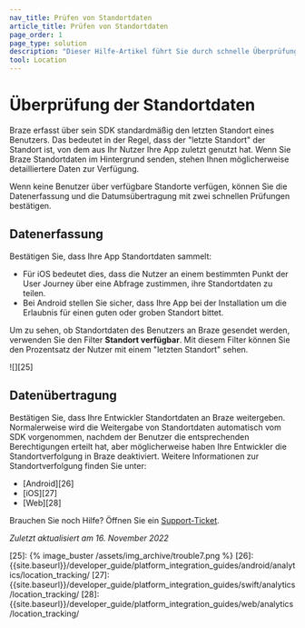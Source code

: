 ```yaml
---
nav_title: Prüfen von Standortdaten
article_title: Prüfen von Standortdaten
page_order: 1
page_type: solution
description: "Dieser Hilfe-Artikel führt Sie durch schnelle Überprüfungen, die Ihnen helfen können, wenn keine Benutzer verfügbare Standorte haben."
tool: Location
---
```


# Überprüfung der Standortdaten

Braze erfasst über sein SDK standardmäßig den letzten Standort eines Benutzers. Das bedeutet in der Regel, dass der "letzte Standort" der Standort ist, von dem aus Ihr Nutzer Ihre App zuletzt genutzt hat. Wenn Sie Braze Standortdaten im Hintergrund senden, stehen Ihnen möglicherweise detailliertere Daten zur Verfügung.

Wenn keine Benutzer über verfügbare Standorte verfügen, können Sie die Datenerfassung und die Datumsübertragung mit zwei schnellen Prüfungen bestätigen.

## Datenerfassung

Bestätigen Sie, dass Ihre App Standortdaten sammelt:

- Für iOS bedeutet dies, dass die Nutzer an einem bestimmten Punkt der User Journey über eine Abfrage zustimmen, ihre Standortdaten zu teilen. 
- Bei Android stellen Sie sicher, dass Ihre App bei der Installation um die Erlaubnis für einen guten oder groben Standort bittet.

Um zu sehen, ob Standortdaten des Benutzers an Braze gesendet werden, verwenden Sie den Filter **Standort verfügbar**. Mit diesem Filter können Sie den Prozentsatz der Nutzer mit einem "letzten Standort" sehen.

![][25]

## Datenübertragung

Bestätigen Sie, dass Ihre Entwickler Standortdaten an Braze weitergeben. Normalerweise wird die Weitergabe von Standortdaten automatisch vom SDK vorgenommen, nachdem der Benutzer die entsprechenden Berechtigungen erteilt hat, aber möglicherweise haben Ihre Entwickler die Standortverfolgung in Braze deaktiviert. Weitere Informationen zur Standortverfolgung finden Sie unter:
- [Android][26]
- [iOS][27]
- [Web][28]

Brauchen Sie noch Hilfe? Öffnen Sie ein [Support-Ticket]({{site.baseurl}}/braze_support/).

_Zuletzt aktualisiert am 16\. November 2022_

[25]: {% image_buster /assets/img_archive/trouble7.png %}
[26]: {{site.baseurl}}/developer_guide/platform_integration_guides/android/analytics/location_tracking/
[27]: {{site.baseurl}}/developer_guide/platform_integration_guides/swift/analytics/location_tracking/
[28]: {{site.baseurl}}/developer_guide/platform_integration_guides/web/analytics/location_tracking/
